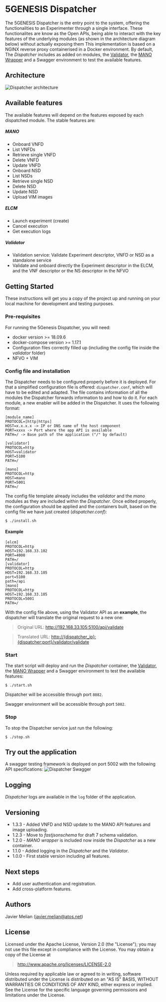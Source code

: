 # 5GENESIS Dispatcher

The 5GENESIS Dispatcher is the entry point to the system, offering the functionalities to an Experimenter through a single interface. These functionalites are know as the Open APIs, being able to interact with the key features of the underlying modules (as shown in the architecture diagram below) without actually exposing them
This implementation is based on a NGINX reverse proxy containerised in a Docker environment.
By default, The *Dispatcher* includes as added on modules, the [Validator](validator/README.md "Validator"), the [MANO Wrapper](mano/README.md "MANO Wrapper") and a Swagger environment to test the available features.

## Architecture

![Dispatcher architecture](./images/dispatcher_arch.png)

## Available features

The available features will depend on the features exposed by each dispatched module. The stable features are:

##### MANO

- Onboard VNFD
- List VNFDs
- Retrieve single VNFD
- Delete VNFD
- Update VNFD
- Onboard NSD
- List NSDs
- Retrieve single NSD
- Delete NSD
- Update NSD
- Upload VIM images

##### ELCM

- Launch experiment (create)
- Cancel execution
- Get execution logs

##### Validator

- Validation service: Validate Experiment descriptor, VNFD or NSD as a standalone service
- Validate and onboard directly the Experiment descriptor in the ELCM, and the VNF descriptor or the NS descriptor in the NFVO

## Getting Started

These instructions will get you a copy of the project up and running on your local machine for development and testing purposes.

### Pre-requisites

For running the 5Genesis Dispatcher, you will need:

- docker version >= 18.09.6
- docker-compose version >= 1.17.1
- Configuration files correctly filled up (including the config file inside the *validator* folder)
- NFVO + VIM

### Config file and installation

The Dispatcher needs to be configured properly before it is deployed. For that a simplified configuration file is offered: `dispatcher.conf`, which will have to be edited and adapted.
The file contains information of all the modules the Dispatcher forwards information to and how to do it. For each module, a new enabler will be added in the Dispatcher. It uses the following format:

    [module_name]
    PROTOCOL=[http|https]
    HOST=x.x.x.x -> IP or DNS name of the host component
    PORT=xxxx -> Port where the app API is available
    PATH=/ -> Base path of the application ("/" by default)

    [validator]
    PROTOCOL=http
    HOST=validator
    PORT=5100
    PATH=/

    [mano]
    PROTOCOL=http
    HOST=mano
    PORT=5001
    PATH=/

The config file template already includes the *validator* and the *mano* modules as they are included within the *Dispatcher*.
Once edited properly, the configuration should be applied and the containers built, based on the config file we have just created (*dispatcher.conf*):

`$ ./install.sh`

#### Example

    [elcm]
    PROTOCOL=http
    HOST=192.168.33.102
    PORT=4000
    PATH=/
    [validator]
    PROTOCOL=http
    HOST=192.168.33.105
    port=5100
    path=/api
    [mano]
    PROTOCOL=http
    HOST=192.168.33.105
    PROTOCOL=5001
    PATH=/

With the config file above, using the Validator API as an **example**, the dispatcher will translate the original request to a new one:
> Original URL: <http://192.168.33.105:5100/api/validate>

> Translated URL: <http://{dispatcher_ip}:{dispatcher:port}/validator/validate>

### Start

The start script will deploy and run the *Dispatcher* container, the [Validator](validator/README.md "Validator"), the [MANO Wrapper](mano/README.md "MANO Wrapper") and a Swagger environment to test the available features:

`$ ./start.sh`

Dispatcher will be accessible through port `8082`.

Swagger environment will be accessible through port `5002`.

### Stop

To stop the Dispatcher service just run the following:

`$ ./stop.sh`

## Try out the application

A swagger testing framework is deployed on port 5002 with the following API specifications:
![Dispatcher Swagger](./images/swagger.PNG)

## Logging

*Dispatcher* logs are available in the `log` folder of the application.

## Versioning

- 1.3.3 - Added VNFD and NSD update to the MANO API features and image uploading.
- 1.2.3 - Move to *fastjsonschema* for draft 7 schema validation.
- 1.2.0 - *MANO wrapper* is included now inside the *Dispatcher* as a new container.
- 1.1.0 - Added logging in the *Dispatcher* and the *Validator*.
- 1.0.0 - First stable version including all features.

## Next steps

- Add user authentication and registration.
- Add cross-platform features.

## Authors

Javier Melian (javier.melian@atos.net)

## License

Licensed under the Apache License, Version 2.0 (the "License");
you may not use this file except in compliance with the License.
You may obtain a copy of the License at

   > <http://www.apache.org/licenses/LICENSE-2.0>

Unless required by applicable law or agreed to in writing, software
distributed under the License is distributed on an "AS IS" BASIS,
WITHOUT WARRANTIES OR CONDITIONS OF ANY KIND, either express or implied.
See the License for the specific language governing permissions and
limitations under the License.
